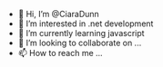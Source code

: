 - 👋 Hi, I’m @CiaraDunn
- 👀 I’m interested in .net development
- 🌱 I’m currently learning javascript
- 💞️ I’m looking to collaborate on ...
- 📫 How to reach me ...

<!---
CiaraDunn/CiaraDunn is a ✨ special ✨ repository because its `README.md` (this file) appears on your GitHub profile.
You can click the Preview link to take a look at your changes.
--->
